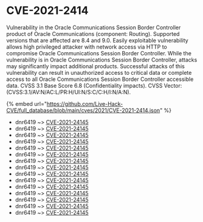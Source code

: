 # CVE-2021-2414

Vulnerability in the Oracle Communications Session Border Controller product of Oracle Communications (component: Routing). Supported versions that are affected are 8.4 and 9.0. Easily exploitable vulnerability allows high privileged attacker with network access via HTTP to compromise Oracle Communications Session Border Controller. While the vulnerability is in Oracle Communications Session Border Controller, attacks may significantly impact additional products. Successful attacks of this vulnerability can result in unauthorized access to critical data or complete access to all Oracle Communications Session Border Controller accessible data. CVSS 3.1 Base Score 6.8 (Confidentiality impacts). CVSS Vector: (CVSS:3.1/AV:N/AC:L/PR:H/UI:N/S:C/C:H/I:N/A:N).

{% embed url="https://github.com/Live-Hack-CVE/full_database/blob/main/cves/2021/CVE-2021-2414.json" %}


* dnr6419 ~> [CVE-2021-24145](https://www.alice-snow.ru/2021/database/cve-2021-2414/cve-2021-24145-dnr6419)
* dnr6419 ~> [CVE-2021-24145](https://www.alice-snow.ru/2021/database/cve-2021-2414/cve-2021-24145-dnr6419)
* dnr6419 ~> [CVE-2021-24145](https://www.alice-snow.ru/2021/database/cve-2021-2414/cve-2021-24145-dnr6419)
* dnr6419 ~> [CVE-2021-24145](https://www.alice-snow.ru/2021/database/cve-2021-2414/cve-2021-24145-dnr6419)
* dnr6419 ~> [CVE-2021-24145](https://www.alice-snow.ru/2021/database/cve-2021-2414/cve-2021-24145-dnr6419)
* dnr6419 ~> [CVE-2021-24145](https://www.alice-snow.ru/2021/database/cve-2021-2414/cve-2021-24145-dnr6419)
* dnr6419 ~> [CVE-2021-24145](https://www.alice-snow.ru/2021/database/cve-2021-2414/cve-2021-24145-dnr6419)
* dnr6419 ~> [CVE-2021-24145](https://www.alice-snow.ru/2021/database/cve-2021-2414/cve-2021-24145-dnr6419)
* dnr6419 ~> [CVE-2021-24145](https://www.alice-snow.ru/2021/database/cve-2021-2414/cve-2021-24145-dnr6419)
* dnr6419 ~> [CVE-2021-24145](https://www.alice-snow.ru/2021/database/cve-2021-2414/cve-2021-24145-dnr6419)
* dnr6419 ~> [CVE-2021-24145](https://www.alice-snow.ru/2021/database/cve-2021-2414/cve-2021-24145-dnr6419)
* dnr6419 ~> [CVE-2021-24145](https://www.alice-snow.ru/2021/database/cve-2021-2414/cve-2021-24145-dnr6419)
* dnr6419 ~> [CVE-2021-24145](https://www.alice-snow.ru/2021/database/cve-2021-2414/cve-2021-24145-dnr6419)
* dnr6419 ~> [CVE-2021-24145](https://www.alice-snow.ru/2021/database/cve-2021-2414/cve-2021-24145-dnr6419)
* dnr6419 ~> [CVE-2021-24145](https://www.alice-snow.ru/2021/database/cve-2021-2414/cve-2021-24145-dnr6419)